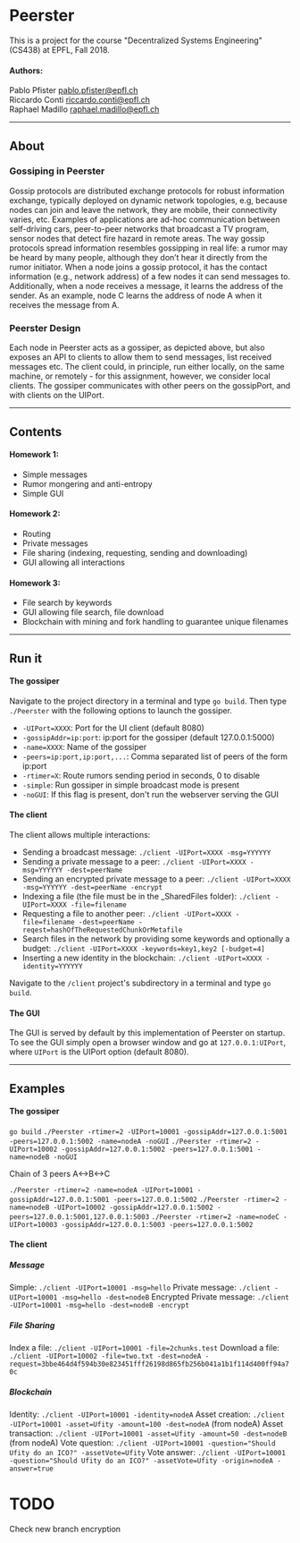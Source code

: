 # Peerster

This is a project for the course "Decentralized Systems Engineering" (CS438) at EPFL, Fall 2018.

#### Authors:  
Pablo Pfister <pablo.pfister@epfl.ch>  
Riccardo Conti <riccardo.conti@epfl.ch>  
Raphael Madillo <raphael.madillo@epfl.ch>

---

## About

### Gossiping in Peerster
Gossip protocols are distributed exchange protocols for ​robust information exchange​, typically deployed on ​dynamic network topologies​, e.g, because nodes can join and leave the network, they are mobile, their connectivity varies, etc. Examples of applications are ad-hoc communication between self-driving cars, peer-to-peer networks that broadcast a TV
program, sensor nodes that detect fire hazard in remote areas. The way gossip protocols spread information resembles gossipping in real life: a rumor may be heard by many people, although they don’t hear it directly from the rumor initiator.
When a node joins a gossip protocol, it has the contact information (e.g., network address) of a few nodes it can send messages to. Additionally, when a node receives a message, it learns the address of the sender. As an example, node C learns the address of node A when it receives the message from A.

### Peerster Design
Each node in Peerster acts as a ​gossiper​, as depicted above, but also ​exposes an API to clients to allow them to send messages, list received messages etc. The client could, in principle, run either locally, on the same machine, or remotely - for this assignment, however, we consider local clients. The gossiper communicates with other peers on the gossipPort​, and with clients on the ​UIPort​.

---
## Contents

#### Homework 1:
- Simple messages
- Rumor mongering and anti-entropy
- Simple GUI

#### Homework 2:
- Routing
- Private messages
- File sharing (indexing, requesting, sending and downloading)
- GUI allowing all interactions

#### Homework 3:
- File search by keywords
- GUI allowing file search, file download
- Blockchain with mining and fork handling to guarantee unique filenames

---
## Run it
#### The gossiper
Navigate to the project directory in a terminal and type `go build`. Then type `./Peerster` with the following options to launch the gossiper.
- `-UIPort=XXXX`: Port for the UI client (default 8080)
- `-gossipAddr=ip:port`: ip:port for the gossiper (default 127.0.0.1:5000)
- `-name=XXXX`: Name of the gossiper
- `-peers=ip:port,ip:port,...`: Comma separated list of peers of the form ip:port
- `-rtimer=X`: Route rumors sending period in seconds, 0 to disable
- `-simple`: Run gossiper in simple broadcast mode is present
- `-noGUI`: If this flag is present, don't run the webserver serving the GUI

#### The client
The client allows multiple interactions:
- Sending a broadcast message: `./client -UIPort=XXXX -msg=YYYYYY`
- Sending a private message to a peer: `./client -UIPort=XXXX -msg=YYYYYY -dest=peerName`
- Sending an encrypted private message to a peer: `./client -UIPort=XXXX -msg=YYYYYY -dest=peerName -encrypt`
- Indexing a file (the file must be in the \_SharedFiles folder): `./client -UIPort=XXXX -file=filename`
- Requesting a file to another peer: `./client -UIPort=XXXX -file=filename -dest=peerName -reqest=hashOfTheRequestedChunkOrMetafile`
- Search files in the network by providing some keywords and optionally a budget: `./client -UIPort=XXXX -keywords=key1,key2 [-budget=4]`
- Inserting a new identity in the blockchain: `./client -UIPort=XXXX -identity=YYYYYY`

Navigate to the `/client` project's subdirectory in a terminal and type `go build`.

#### The GUI
The GUI is served by default by this implementation of Peerster on startup.
To see the GUI simply open a browser window and go at `127.0.0.1:UIPort`, where `UIPort` is the UIPort option (default 8080).


---
## Examples

#### The gossiper
`go build`
`./Peerster -rtimer=2 -UIPort=10001 -gossipAddr=127.0.0.1:5001 -peers=127.0.0.1:5002 -name=nodeA -noGUI`
`./Peerster -rtimer=2 -UIPort=10002 -gossipAddr=127.0.0.1:5002 -peers=127.0.0.1:5001 -name=nodeB -noGUI`

Chain of 3 peers A<->B<->C

`./Peerster -rtimer=2 -name=nodeA -UIPort=10001 -gossipAddr=127.0.0.1:5001 -peers=127.0.0.1:5002`
`./Peerster -rtimer=2 -name=nodeB -UIPort=10002 -gossipAddr=127.0.0.1:5002 -peers=127.0.0.1:5001,127.0.0.1:5003`
`./Peerster -rtimer=2 -name=nodeC -UIPort=10003 -gossipAddr=127.0.0.1:5003 -peers=127.0.0.1:5002`

#### The client
##### Message
Simple: `./client -UIPort=10001 -msg=hello`
Private message: `./client -UIPort=10001 -msg=hello -dest=nodeB`
Encrypted Private message: `./client -UIPort=10001 -msg=hello -dest=nodeB -encrypt`

##### File Sharing
Index a file: `./client -UIPort=10001 -file=2chunks.test`
Download a file: `./client -UIPort=10002 -file=two.txt -dest=nodeA -request=3bbe464d4f594b30e823451fff26198d865fb256b041a1b1f114d400ff94a70c`

##### Blockchain
Identity: `./client -UIPort=10001 -identity=nodeA`
Asset creation: `./client -UIPort=10001 -asset=Ufity -amount=100 -dest=nodeA` (from nodeA)
Asset transaction: `./client -UIPort=10001 -asset=Ufity -amount=50 -dest=nodeB` (from nodeA)
Vote question: `./client -UIPort=10001 -question="Should Ufity do an ICO?" -assetVote=Ufity`
Vote answer: `./client -UIPort=10001 -question="Should Ufity do an ICO?" -assetVote=Ufity -origin=nodeA -answer=true`


# TODO
Check new branch encryption
